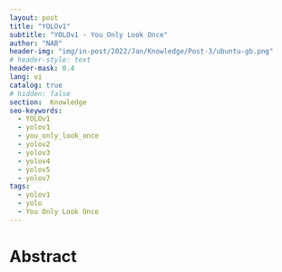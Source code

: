 ```yaml
---
layout: post
title: "YOLOv1"
subtitle: "YOLOv1 - You Only Look Once"
author: "NAB"
header-img: "img/in-post/2022/Jan/Knowledge/Post-3/ubuntu-gb.png"
# header-style: text
header-mask: 0.4
lang: vi
catalog: true
# hidden: false
section:  Knowledge
seo-keywords:
  - YOLOv1
  - yolov1
  - you_only_look_once
  - yolov2
  - yolov3
  - yolov4
  - yolov5
  - yolov7
tags:
  - yolov1
  - yolo
  - You Only Look Once
---
```


# Abstract